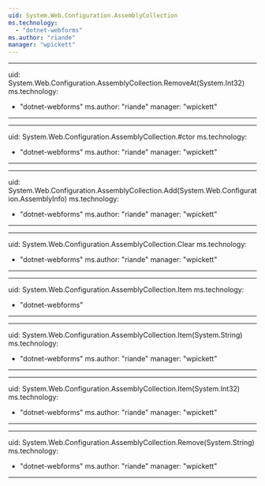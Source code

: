 ```yaml
---
uid: System.Web.Configuration.AssemblyCollection
ms.technology: 
  - "dotnet-webforms"
ms.author: "riande"
manager: "wpickett"
---
```


---
uid: System.Web.Configuration.AssemblyCollection.RemoveAt(System.Int32)
ms.technology: 
  - "dotnet-webforms"
ms.author: "riande"
manager: "wpickett"
---

---
uid: System.Web.Configuration.AssemblyCollection.#ctor
ms.technology: 
  - "dotnet-webforms"
ms.author: "riande"
manager: "wpickett"
---

---
uid: System.Web.Configuration.AssemblyCollection.Add(System.Web.Configuration.AssemblyInfo)
ms.technology: 
  - "dotnet-webforms"
ms.author: "riande"
manager: "wpickett"
---

---
uid: System.Web.Configuration.AssemblyCollection.Clear
ms.technology: 
  - "dotnet-webforms"
ms.author: "riande"
manager: "wpickett"
---

---
uid: System.Web.Configuration.AssemblyCollection.Item
ms.technology: 
  - "dotnet-webforms"
---

---
uid: System.Web.Configuration.AssemblyCollection.Item(System.String)
ms.technology: 
  - "dotnet-webforms"
ms.author: "riande"
manager: "wpickett"
---

---
uid: System.Web.Configuration.AssemblyCollection.Item(System.Int32)
ms.technology: 
  - "dotnet-webforms"
ms.author: "riande"
manager: "wpickett"
---

---
uid: System.Web.Configuration.AssemblyCollection.Remove(System.String)
ms.technology: 
  - "dotnet-webforms"
ms.author: "riande"
manager: "wpickett"
---
